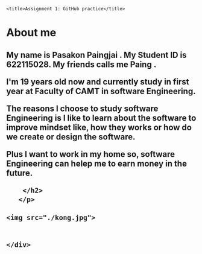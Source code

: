<!DOCTYPE html>
<html>

<head>
    <meta charset="utf-8" />
    <link rel="stylesheet" href="style.css" />
  
    <title>Assignment 1: GitHub practice</title>
</head>

<body>
    <h1>About me</h1>
    <div>
        <h2>
            <p> My name is Pasakon Paingjai . My Student ID is 622115028. My friends calls me Paing . </p>
            <p> I'm 19 years old now and currently study in first year at Faculty of CAMT in software Engineering. </p>
            <p> The reasons I choose to study software Engineering is I like to learn about the software to improve mindset like,
             how they works or how do we create or design the software.</p>
            <p> Plus I want to work in my home so, software Engineering can helep me to earn money in the future.</p>
            
        </h2>
       </p>
        
    <img src="./kong.jpg">
        
       
    </div>
</body>

</html>
